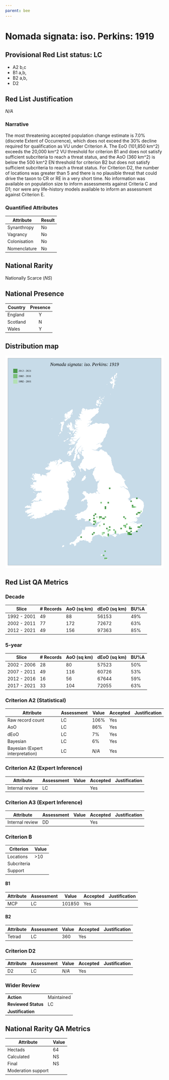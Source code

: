 ```yaml
---
parent: bee
---
```


# Nomada signata: iso. Perkins: 1919

## Provisional Red List status: LC
- A2 b,c
- B1 a,b, 
- B2 a,b, 
- D2

## Red List Justification
*N/A*
### Narrative


The most threatening accepted population change estimate is 7.0% (discrete Extent of Occurrence), which does not exceed the 30% decline required for qualification as VU under Criterion A. The EoO (101,850 km^2) exceeds the 20,000 km^2 VU threshold for criterion B1 and does not satisfy sufficient subcriteria to reach a threat status, and the AoO (360 km^2) is below the 500 km^2 EN threshold for criterion B2 but does not satisfy sufficient subcriteria to reach a threat status. For Criterion D2, the number of locations was greater than 5 and there is no plausible threat that could drive the taxon to CR or RE in a very short time. No information was available on population size to inform assessments against Criteria C and D1; nor were any life-history models available to inform an assessment against Criterion E.
### Quantified Attributes
|Attribute|Result|
|---|---|
|Synanthropy|No|
|Vagrancy|No|
|Colonisation|No|
|Nomenclature|No|


## National Rarity
Nationally Scarce (*NS*)

## National Presence
|Country|Presence
|---|:-:|
|England|Y|
|Scotland|N|
|Wales|Y|


## Distribution map
![](../map/323.svg)

## Red List QA Metrics
### Decade
| Slice | # Records | AoO (sq km) | dEoO (sq km) |BU%A |
|---|---|---|---|---|
|1992 - 2001|49|88|56153|49%|
|2002 - 2011|77|172|72672|63%|
|2012 - 2021|49|156|97363|85%|
### 5-year
| Slice | # Records | AoO (sq km) | dEoO (sq km) |BU%A |
|---|---|---|---|---|
|2002 - 2006|28|80|57523|50%|
|2007 - 2011|49|116|60726|53%|
|2012 - 2016|16|56|67644|59%|
|2017 - 2021|33|104|72055|63%|
### Criterion A2 (Statistical)
|Attribute|Assessment|Value|Accepted|Justification
|---|---|---|---|---|
|Raw record count|LC|106%|Yes||
|AoO|LC|86%|Yes||
|dEoO|LC|7%|Yes||
|Bayesian|LC|6%|Yes||
|Bayesian (Expert interpretation)|LC|*N/A*|Yes||
### Criterion A2 (Expert Inference)
|Attribute|Assessment|Value|Accepted|Justification
|---|---|---|---|---|
|Internal review|LC||Yes||
### Criterion A3 (Expert Inference)
|Attribute|Assessment|Value|Accepted|Justification
|---|---|---|---|---|
|Internal review|DD||Yes||
### Criterion B
|Criterion| Value|
|---|---|
|Locations|>10|
|Subcriteria||
|Support||
#### B1
|Attribute|Assessment|Value|Accepted|Justification
|---|---|---|---|---|
|MCP|LC|101850|Yes||
#### B2
|Attribute|Assessment|Value|Accepted|Justification
|---|---|---|---|---|
|Tetrad|LC|360|Yes||
### Criterion D2
|Attribute|Assessment|Value|Accepted|Justification
|---|---|---|---|---|
|D2|LC|*N/A*|Yes||
### Wider Review
|  |  |
|---|---|
|**Action**|Maintained|
|**Reviewed Status**|LC|
|**Justification**||


## National Rarity QA Metrics
|Attribute|Value|
|---|---|
|Hectads|64|
|Calculated|NS|
|Final|NS|
|Moderation support||


